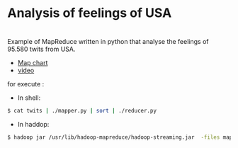 # Analysis of feelings of USA
#
#
Example of MapReduce written in python that analyse the feelings of 95.580 twits from USA.

- [Map chart](https://venancioromero.github.io/Analysis-of-feelings-USA/)
- [video](https://www.youtube.com/watch?v=421QxMqSIno&feature=youtu.be)

for execute : 

- In shell:
```bash
$ cat twits | ./mapper.py | sort | ./reducer.py
```

- In haddop:

```bash
$ hadoop jar /usr/lib/hadoop-mapreduce/hadoop-streaming.jar  -files mapper.py,reducer.py,states,dic.txt -mapper mapper.py -reducer reducer.py -input twits -output output 
```
